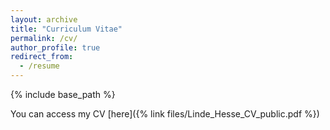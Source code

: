 ```yaml
---
layout: archive
title: "Curriculum Vitae"
permalink: /cv/
author_profile: true
redirect_from:
  - /resume
---
```


{% include base_path %}

You can access my CV [here]({% link files/Linde_Hesse_CV_public.pdf %})